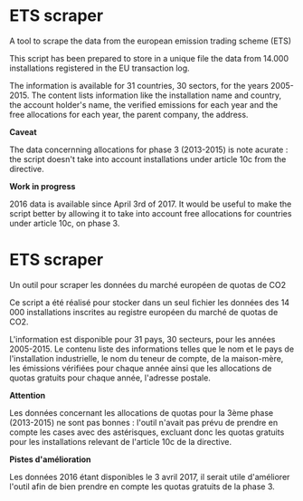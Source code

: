 # ETS scraper 

A tool to scrape the data from the european emission trading scheme (ETS)

This script has been prepared to store in a unique file the data from 14.000 installations registered in the EU transaction log.

The information is available for 31 countries, 30 sectors, for the years 2005-2015. The content lists information like the installation name and country, the account holder's name, the verified emissions for each year and the free allocations for each year, the parent company, the address. 

**Caveat** 

The data concernning allocations for phase 3 (2013-2015) is note acurate : the script doesn't take into account installations under article 10c from the directive.

**Work in progress**

2016 data is available since April 3rd of 2017. It would be useful to make the script better by allowing it to take into account free allocations for countries under article 10c, on phase 3.

# ETS scraper 

Un outil pour scraper les données du marché européen de quotas de CO2

Ce script a été réalisé pour stocker dans un seul fichier les données des 14 000 installations inscrites au registre européen du marché de quotas de CO2.

L'information est disponible pour 31 pays, 30 secteurs, pour les années 2005-2015. Le contenu liste des informations telles que le nom et le pays de l'installation industrielle, le nom du teneur de compte, de la maison-mère, les émissions vérifiées pour chaque année ainsi que les allocations de quotas gratuits pour chaque année, l'adresse postale.

**Attention** 

Les données concernant les allocations de quotas pour la 3ème phase (2013-2015) ne sont pas bonnes : l'outil n'avait pas prévu de prendre en compte les cases avec des astérisques, excluant donc les quotas gratuits pour les installations relevant de l'article 10c de la directive.

**Pistes d'amélioration** 

Les données 2016 étant disponibles le 3 avril 2017, il serait utile d'améliorer l'outil afin de bien prendre en compte les quotas gratuits de la phase 3. 
